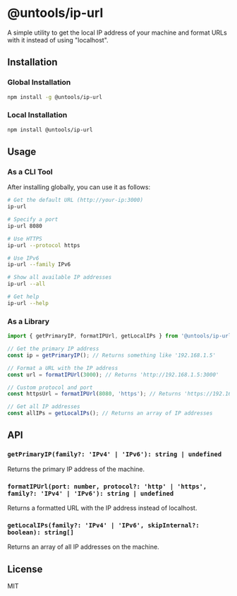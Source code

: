 # @untools/ip-url

A simple utility to get the local IP address of your machine and format URLs with it instead of using "localhost".

## Installation

### Global Installation

```bash
npm install -g @untools/ip-url
```

### Local Installation

```bash
npm install @untools/ip-url
```

## Usage

### As a CLI Tool

After installing globally, you can use it as follows:

```bash
# Get the default URL (http://your-ip:3000)
ip-url

# Specify a port
ip-url 8080

# Use HTTPS
ip-url --protocol https

# Use IPv6
ip-url --family IPv6

# Show all available IP addresses
ip-url --all

# Get help
ip-url --help
```

### As a Library

```typescript
import { getPrimaryIP, formatIPUrl, getLocalIPs } from '@untools/ip-url';

// Get the primary IP address
const ip = getPrimaryIP(); // Returns something like '192.168.1.5'

// Format a URL with the IP address
const url = formatIPUrl(3000); // Returns 'http://192.168.1.5:3000'

// Custom protocol and port
const httpsUrl = formatIPUrl(8080, 'https'); // Returns 'https://192.168.1.5:8080'

// Get all IP addresses
const allIPs = getLocalIPs(); // Returns an array of IP addresses
```

## API

### `getPrimaryIP(family?: 'IPv4' | 'IPv6'): string | undefined`

Returns the primary IP address of the machine.

### `formatIPUrl(port: number, protocol?: 'http' | 'https', family?: 'IPv4' | 'IPv6'): string | undefined`

Returns a formatted URL with the IP address instead of localhost.

### `getLocalIPs(family?: 'IPv4' | 'IPv6', skipInternal?: boolean): string[]`

Returns an array of all IP addresses on the machine.

## License

MIT
